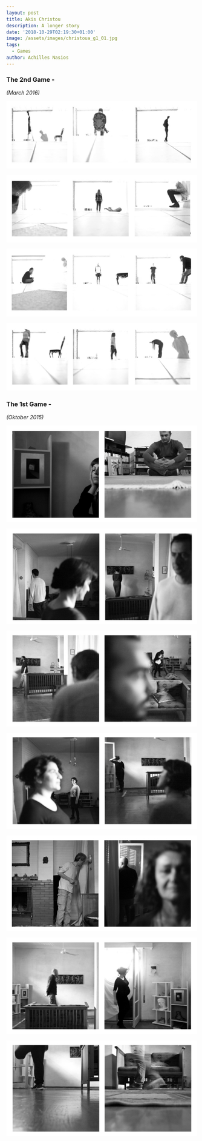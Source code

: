 ```yaml
---
layout: post
title: Akis Christou
description: A longer story
date: '2018-10-29T02:19:30+01:00'
image: /assets/images/christoua_g1_01.jpg
tags:
  - Games
author: Achilles Nasios
---
```

### The 2nd Game -

_(March 2016)_

![null](/assets/images/christoua_g2_01.jpg#full)

![null](/assets/images/christoua_g2_02.jpg#full)

![null](/assets/images/christoua_g2_03.jpg#full)

![null](/assets/images/christoua_g2_04.jpg#full)

### The 1st Game -

_(Oktober 2015)_

![null](/assets/images/christoua_g1_01.jpg#full)

![null](/assets/images/christoua_g1_02.jpg#full)

![null](/assets/images/christoua_g1_03.jpg#full)

![null](/assets/images/christoua_g1_04.jpg#full)

![null](/assets/images/christoua_g1_05.jpg#full)

![null](/assets/images/christoua_g1_06.jpg#full)

![null](/assets/images/christoua_g1_07.jpg#full)
